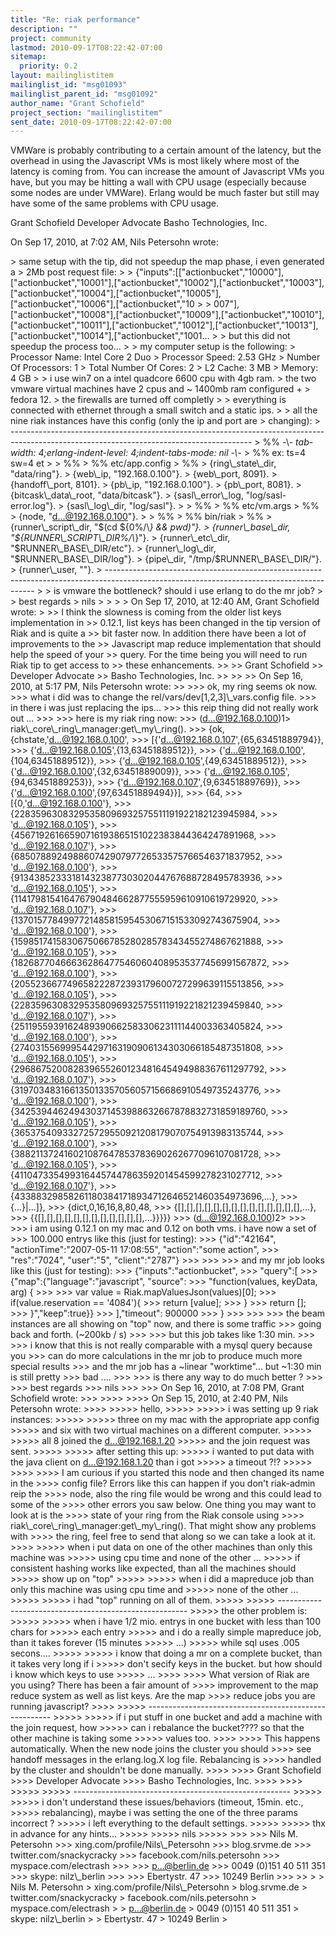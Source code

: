 ```yaml
---
title: "Re: riak performance"
description: ""
project: community
lastmod: 2010-09-17T08:22:42-07:00
sitemap:
  priority: 0.2
layout: mailinglistitem
mailinglist_id: "msg01093"
mailinglist_parent_id: "msg01092"
author_name: "Grant Schofield"
project_section: "mailinglistitem"
sent_date: 2010-09-17T08:22:42-07:00
---
```



VMWare is probably contributing to a certain amount of the latency, but the 
overhead in using the Javascript VMs is most likely where most of the latency 
is coming from. You can increase the amount of Javascript VMs you have, but you 
may be hitting a wall with CPU usage (especially because some nodes are under 
VMWare). Erlang would be much faster but still may have some of the same 
problems with CPU usage.

Grant Schofield
Developer Advocate
Basho Technologies, Inc. 

On Sep 17, 2010, at 7:02 AM, Nils Petersohn wrote:

&gt; same setup with the tip, did not speedup the map phase, i even generated a 
&gt; 2Mb post request file:
&gt; 
&gt; {"inputs":[["actionbucket","10000"],["actionbucket","10001"],["actionbucket","10002"],["actionbucket","10003"],["actionbucket","10004"],["actionbucket","10005"],["actionbucket","10006"],["actionbucket","10
&gt; 
&gt; 007"],["actionbucket","10008"],["actionbucket","10009"],["actionbucket","10010"],["actionbucket","10011"],["actionbucket","10012"],["actionbucket","10013"],["actionbucket","10014"],["actionbucket","1001...
&gt; 
&gt; but this did not speedup the process too...
&gt; 
&gt; my computer setup is the following:
&gt; Processor Name: Intel Core 2 Duo
&gt; Processor Speed: 2.53 GHz
&gt; Number Of Processors: 1
&gt; Total Number Of Cores: 2
&gt; L2 Cache: 3 MB
&gt; Memory: 4 GB
&gt; 
&gt; i use win7 on a intel quadcore 6600 cpu with 4gb ram.
&gt; the two vmware virtual machines have 2 cpus and ~ 1400mb ram configured + 
&gt; fedora 12.
&gt; the firewalls are turned off completly
&gt; 
&gt; everything is connected with ethernet through a small switch and a static ips.
&gt; 
&gt; all the nine riak instances have this config (only the ip and port are 
&gt; changing):
&gt; ------------------------------------------------------------------------------------------------------------------------------------------
&gt; %% -\\*- tab-width: 4;erlang-indent-level: 4;indent-tabs-mode: nil -\\*-
&gt; %% ex: ts=4 sw=4 et
&gt; 
&gt; %%
&gt; %% etc/app.config
&gt; %%
&gt; {ring\\_state\\_dir, "data/ring"}.
&gt; {web\\_ip, "192.168.0.100"}.
&gt; {web\\_port, 8091}.
&gt; {handoff\\_port, 8101}.
&gt; {pb\\_ip, "192.168.0.100"}.
&gt; {pb\\_port, 8081}.
&gt; {bitcask\\_data\\_root, "data/bitcask"}.
&gt; {sasl\\_error\\_log, "log/sasl-error.log"}.
&gt; {sasl\\_log\\_dir, "log/sasl"}.
&gt; 
&gt; %%
&gt; %% etc/vm.args
&gt; %%
&gt; {node, "d...@192.168.0.100"}.
&gt; 
&gt; %%
&gt; %% bin/riak
&gt; %%
&gt; {runner\\_script\\_dir, "$(cd ${0%/\\*} && pwd)"}.
&gt; {runner\\_base\\_dir, "${RUNNER\\_SCRIPT\\_DIR%/\\*}"}.
&gt; {runner\\_etc\\_dir, "$RUNNER\\_BASE\\_DIR/etc"}.
&gt; {runner\\_log\\_dir, "$RUNNER\\_BASE\\_DIR/log"}.
&gt; {pipe\\_dir, "/tmp/$RUNNER\\_BASE\\_DIR/"}.
&gt; {runner\\_user, ""}.
&gt; ------------------------------------------------------------------------------------------------------------------------------------------
&gt; 
&gt; is vmware the bottleneck? should i use erlang to do the mr job? 
&gt; 
&gt; best regards
&gt; nils
&gt; 
&gt; 
&gt; 
&gt; On Sep 17, 2010, at 12:40 AM, Grant Schofield wrote:
&gt; 
&gt;&gt; I think the slowness is coming from the older list keys implementation in 
&gt;&gt; 0.12.1, list keys has been changed in the tip version of Riak and is quite a 
&gt;&gt; bit faster now. In addition there have been a lot of improvements to the 
&gt;&gt; Javascript map reduce implementation that should help the speed of your 
&gt;&gt; query. For the time being you will need to run Riak tip to get access to 
&gt;&gt; these enhancements. 
&gt;&gt; 
&gt;&gt; Grant Schofield
&gt;&gt; Developer Advocate
&gt;&gt; Basho Technologies, Inc.
&gt;&gt; 
&gt;&gt; 
&gt;&gt; On Sep 16, 2010, at 5:17 PM, Nils Petersohn wrote:
&gt;&gt; 
&gt;&gt;&gt; ok, my ring seems ok now.
&gt;&gt;&gt; what i did was to change the rel/vars/dev[1,2,3]\\_vars.config file.
&gt;&gt;&gt; in there i was just replacing the ips...
&gt;&gt;&gt; this reip thing did not really work out ...
&gt;&gt;&gt; 
&gt;&gt;&gt; here is my riak ring now:
&gt;&gt;&gt; (d...@192.168.0.100)1&gt; riak\\_core\\_ring\\_manager:get\\_my\\_ring().
&gt;&gt;&gt; {ok,{chstate,'d...@192.168.0.100',
&gt;&gt;&gt; [{'d...@192.168.0.107',{65,63451889794}},
&gt;&gt;&gt; {'d...@192.168.0.105',{13,63451889512}},
&gt;&gt;&gt; {'d...@192.168.0.100',{104,63451889512}},
&gt;&gt;&gt; {'d...@192.168.0.105',{49,63451889512}},
&gt;&gt;&gt; {'d...@192.168.0.100',{32,63451889009}},
&gt;&gt;&gt; {'d...@192.168.0.105',{94,63451889253}},
&gt;&gt;&gt; {'d...@192.168.0.107',{9,63451889769}},
&gt;&gt;&gt; {'d...@192.168.0.100',{97,63451889494}}],
&gt;&gt;&gt; {64,
&gt;&gt;&gt; [{0,'d...@192.168.0.100'},
&gt;&gt;&gt; {22835963083295358096932575511191922182123945984,
&gt;&gt;&gt; 'd...@192.168.0.105'},
&gt;&gt;&gt; {45671926166590716193865151022383844364247891968,
&gt;&gt;&gt; 'd...@192.168.0.107'},
&gt;&gt;&gt; {68507889249886074290797726533575766546371837952,
&gt;&gt;&gt; 'd...@192.168.0.100'},
&gt;&gt;&gt; {91343852333181432387730302044767688728495783936,
&gt;&gt;&gt; 'd...@192.168.0.105'},
&gt;&gt;&gt; {114179815416476790484662877555959610910619729920,
&gt;&gt;&gt; 'd...@192.168.0.107'},
&gt;&gt;&gt; {137015778499772148581595453067151533092743675904,
&gt;&gt;&gt; 'd...@192.168.0.100'},
&gt;&gt;&gt; {159851741583067506678528028578343455274867621888,
&gt;&gt;&gt; 'd...@192.168.0.105'},
&gt;&gt;&gt; {182687704666362864775460604089535377456991567872,
&gt;&gt;&gt; 'd...@192.168.0.100'},
&gt;&gt;&gt; {205523667749658222872393179600727299639115513856,
&gt;&gt;&gt; 'd...@192.168.0.105'},
&gt;&gt;&gt; {228359630832953580969325755111919221821239459840,
&gt;&gt;&gt; 'd...@192.168.0.107'},
&gt;&gt;&gt; {251195593916248939066258330623111144003363405824,
&gt;&gt;&gt; 'd...@192.168.0.100'},
&gt;&gt;&gt; {274031556999544297163190906134303066185487351808,
&gt;&gt;&gt; 'd...@192.168.0.105'},
&gt;&gt;&gt; {296867520082839655260123481645494988367611297792,
&gt;&gt;&gt; 'd...@192.168.0.107'},
&gt;&gt;&gt; {319703483166135013357056057156686910549735243776,
&gt;&gt;&gt; 'd...@192.168.0.100'},
&gt;&gt;&gt; {342539446249430371453988632667878832731859189760,
&gt;&gt;&gt; 'd...@192.168.0.105'},
&gt;&gt;&gt; {365375409332725729550921208179070754913983135744,
&gt;&gt;&gt; 'd...@192.168.0.100'},
&gt;&gt;&gt; {388211372416021087647853783690262677096107081728,
&gt;&gt;&gt; 'd...@192.168.0.105'},
&gt;&gt;&gt; {411047335499316445744786359201454599278231027712,
&gt;&gt;&gt; 'd...@192.168.0.107'},
&gt;&gt;&gt; {433883298582611803841718934712646521460354973696,...},
&gt;&gt;&gt; {...}|...]},
&gt;&gt;&gt; {dict,0,16,16,8,80,48,
&gt;&gt;&gt; {[],[],[],[],[],[],[],[],[],[],[],[],[],[],...},
&gt;&gt;&gt; {{[],[],[],[],[],[],[],[],[],[],[],[],...}}}}}
&gt;&gt;&gt; (d...@192.168.0.100)2&gt; 
&gt;&gt;&gt; 
&gt;&gt;&gt; i am using 0.12.1 on my mac and 0.12 on both vms. i have now a set of 
&gt;&gt;&gt; 100.000 entrys like this (just for testing):
&gt;&gt;&gt; {"id":"42164", "actionTime":"2007-05-11 17:08:55", "action":"some action", 
&gt;&gt;&gt; "res":"7024", "user":"5", "client":"2787"}
&gt;&gt;&gt; 
&gt;&gt;&gt; 
&gt;&gt;&gt; and my mr job looks like this (just for testing):
&gt;&gt;&gt; {"inputs":"actionbucket",
&gt;&gt;&gt; "query":[
&gt;&gt;&gt; {"map":{"language":"javascript", "source":
&gt;&gt;&gt; "function(values, keyData, arg) {
&gt;&gt;&gt; 
&gt;&gt;&gt; var value = Riak.mapValuesJson(values)[0];
&gt;&gt;&gt; if(value.reservation == '4084'){
&gt;&gt;&gt; return [value];
&gt;&gt;&gt; }
&gt;&gt;&gt; return [];
&gt;&gt;&gt; }","keep":true}}
&gt;&gt;&gt; ],"timeout": 900000
&gt;&gt;&gt; }
&gt;&gt;&gt; 
&gt;&gt;&gt; 
&gt;&gt;&gt; the beam instances are all showing on "top" now, and there is some traffic 
&gt;&gt;&gt; going back and forth. (~200kb / s)
&gt;&gt;&gt; 
&gt;&gt;&gt; but this job takes like 1:30 min.
&gt;&gt;&gt; 
&gt;&gt;&gt; i know that this is not really comparable with a mysql query because you 
&gt;&gt;&gt; can do more calculations in the mr job to produce much more special results 
&gt;&gt;&gt; and the mr job has a ~linear "worktime"... but ~1:30 min is still pretty 
&gt;&gt;&gt; bad .... 
&gt;&gt;&gt; 
&gt;&gt;&gt; is there any way to do much better ?
&gt;&gt;&gt; 
&gt;&gt;&gt; best regards
&gt;&gt;&gt; nils
&gt;&gt;&gt; 
&gt;&gt;&gt; On Sep 16, 2010, at 7:08 PM, Grant Schofield wrote:
&gt;&gt;&gt; 
&gt;&gt;&gt;&gt; 
&gt;&gt;&gt;&gt; On Sep 15, 2010, at 2:40 PM, Nils Petersohn wrote:
&gt;&gt;&gt;&gt; 
&gt;&gt;&gt;&gt;&gt; hello,
&gt;&gt;&gt;&gt;&gt; 
&gt;&gt;&gt;&gt;&gt; i was setting up 9 riak instances:
&gt;&gt;&gt;&gt;&gt; 
&gt;&gt;&gt;&gt;&gt; three on my mac with the appropriate app config
&gt;&gt;&gt;&gt;&gt; and six with two virtual machines on a different computer.
&gt;&gt;&gt;&gt;&gt; 
&gt;&gt;&gt;&gt;&gt; all 8 joined the d...@192.168.1.20
&gt;&gt;&gt;&gt;&gt; and the join request was sent.
&gt;&gt;&gt;&gt;&gt; 
&gt;&gt;&gt;&gt;&gt; after setting this up:
&gt;&gt;&gt;&gt;&gt; i wanted to put data with the java client on d...@192.168.1.20 than i got 
&gt;&gt;&gt;&gt;&gt; a timeout ?!?
&gt;&gt;&gt;&gt;&gt; 
&gt;&gt;&gt;&gt; 
&gt;&gt;&gt;&gt; I am curious if you started this node and then changed its name in the 
&gt;&gt;&gt;&gt; config file? Errors like this can happen if you don't riak-admin reip the 
&gt;&gt;&gt;&gt; node, also the ring file would be wrong and this could lead to some of the 
&gt;&gt;&gt;&gt; other errors you saw below. One thing you may want to look at is the 
&gt;&gt;&gt;&gt; state of your ring from the Riak console using 
&gt;&gt;&gt;&gt; riak\\_core\\_ring\\_manager:get\\_my\\_ring(). That might show any problems with 
&gt;&gt;&gt;&gt; the ring, feel free to send that along so we can take a look at it.
&gt;&gt;&gt;&gt; 
&gt;&gt;&gt;&gt;&gt; when i put data on one of the other machines than only this machine was 
&gt;&gt;&gt;&gt;&gt; using cpu time and none of the other ...
&gt;&gt;&gt;&gt;&gt; if consistent hashing works like expected, than all the machines should 
&gt;&gt;&gt;&gt;&gt; show up on "top"
&gt;&gt;&gt;&gt;&gt; 
&gt;&gt;&gt;&gt;&gt; when i did a mapreduce job than only this machine was using cpu time and 
&gt;&gt;&gt;&gt;&gt; none of the other ...
&gt;&gt;&gt;&gt;&gt; 
&gt;&gt;&gt;&gt;&gt; i had "top" running on all of them.
&gt;&gt;&gt;&gt;&gt; 
&gt;&gt;&gt;&gt;&gt; -------------------------------------------------------
&gt;&gt;&gt;&gt;&gt; the other problem is:
&gt;&gt;&gt;&gt;&gt; 
&gt;&gt;&gt;&gt;&gt; when i have 1/2 mio. entrys in one bucket with less than 100 chars for 
&gt;&gt;&gt;&gt;&gt; each entry
&gt;&gt;&gt;&gt;&gt; and i do a really simple mapreduce job, than it takes forever (15 minutes 
&gt;&gt;&gt;&gt;&gt; ...)
&gt;&gt;&gt;&gt;&gt; while sql uses .005 secons....
&gt;&gt;&gt;&gt;&gt; 
&gt;&gt;&gt;&gt;&gt; i know that doing a mr on a complete bucket, than it takes very long if i 
&gt;&gt;&gt;&gt;&gt; don't secify keys in the bucket. but how should i know which keys to use 
&gt;&gt;&gt;&gt;&gt; ...
&gt;&gt;&gt;&gt; 
&gt;&gt;&gt;&gt; What version of Riak are you using? There has been a fair amount of 
&gt;&gt;&gt;&gt; improvement to the map reduce system as well as list keys. Are the map 
&gt;&gt;&gt;&gt; reduce jobs you are running javascript?
&gt;&gt;&gt;&gt; 
&gt;&gt;&gt;&gt;&gt; ------------------------------------------------------
&gt;&gt;&gt;&gt;&gt; 
&gt;&gt;&gt;&gt;&gt; if i put stuff in one bucket and add a machine with the join request, how 
&gt;&gt;&gt;&gt;&gt; can i rebalance the bucket???? so that the other machine is taking some 
&gt;&gt;&gt;&gt;&gt; values too.
&gt;&gt;&gt;&gt; 
&gt;&gt;&gt;&gt; This happens automatically. When the new node joins the cluster you should 
&gt;&gt;&gt;&gt; see handoff messages in the erlang.log.X log file. Rebalancing is 
&gt;&gt;&gt;&gt; handled by the cluster and shouldn't be done manually.
&gt;&gt;&gt;&gt; 
&gt;&gt;&gt;&gt; Grant Schofield
&gt;&gt;&gt;&gt; Developer Advocate
&gt;&gt;&gt;&gt; Basho Technologies, Inc.
&gt;&gt;&gt;&gt; 
&gt;&gt;&gt;&gt; 
&gt;&gt;&gt;&gt;&gt; 
&gt;&gt;&gt;&gt;&gt; ------------------------------------------------------
&gt;&gt;&gt;&gt;&gt; 
&gt;&gt;&gt;&gt;&gt; i don't understand these issues/behaviors (timeout, 15min. etc., 
&gt;&gt;&gt;&gt;&gt; rebalancing), maybe i was setting the one of the three params incorrect ? 
&gt;&gt;&gt;&gt;&gt; i left everything to the default settings.
&gt;&gt;&gt;&gt;&gt; 
&gt;&gt;&gt;&gt;&gt; thx in advance for any hints...
&gt;&gt;&gt;&gt;&gt; 
&gt;&gt;&gt;&gt;&gt; nils
&gt;&gt;&gt;&gt;&gt; 
&gt;&gt;&gt; 
&gt;&gt;&gt; Nils M. Petersohn
&gt;&gt;&gt; xing.com/profile/Nils\\_Petersohn
&gt;&gt;&gt; blog.srvme.de
&gt;&gt;&gt; twitter.com/snackycracky
&gt;&gt;&gt; facebook.com/nils.petersohn
&gt;&gt;&gt; myspace.com/electrash
&gt;&gt;&gt; 
&gt;&gt;&gt; p...@berlin.de
&gt;&gt;&gt; 0049 (0)151 40 511 351
&gt;&gt;&gt; skype: nilz\\_berlin
&gt;&gt;&gt; 
&gt;&gt;&gt; Ebertystr. 47
&gt;&gt;&gt; 10249 Berlin
&gt;&gt;&gt; 
&gt;&gt; 
&gt; 
&gt; Nils M. Petersohn
&gt; xing.com/profile/Nils\\_Petersohn
&gt; blog.srvme.de
&gt; twitter.com/snackycracky
&gt; facebook.com/nils.petersohn
&gt; myspace.com/electrash
&gt; 
&gt; p...@berlin.de
&gt; 0049 (0)151 40 511 351
&gt; skype: nilz\\_berlin
&gt; 
&gt; Ebertystr. 47
&gt; 10249 Berlin
&gt; 
